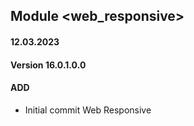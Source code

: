 ## Module <web_responsive>

#### 12.03.2023
#### Version 16.0.1.0.0
#### ADD

- Initial commit Web Responsive
